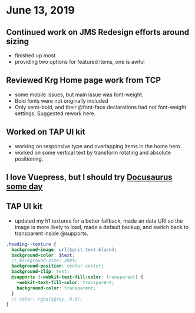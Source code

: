 # June 13, 2019

## Continued work on JMS Redesign efforts around sizing
- finished up most
- providing two options for featured items, one is awful

## Reviewed Krg Home page work from TCP
- some mobile issues, but main issue was font-weight. 
- Bold fonts were not originally included
- Only semi-bold, and their @font-face declarations had not font-weight settings. Suggested rework here.

## Worked on TAP UI kit
- working on responsive type and overlapping items in the home hero.
- worked on some vertical text by transform rotating and absolute positioning.
  
## I love Vuepress, but I should try [Docusaurus some day](https://docusaurus.io/en/)

## TAP UI kit
- updated my h1 textures for a better fallback, made an data URI so the image is more likely to load, made a default backup, and switch back to transparent inside @supports.

```scss
.heading--texture {
  background-image: url($grit-text-black);
  background-color: $text;
  // background-size: 200%;
  background-position: center center;
  background-clip: text;
  @supports (-webkit-text-fill-color: transparent) {
    -webkit-text-fill-color: transparent;
    background-color: transparent;
  }
  // color: rgba($gray, 0.5);
}
```

